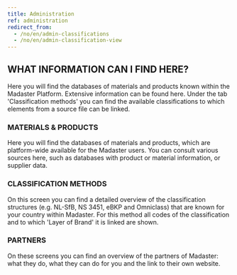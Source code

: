 ```yaml
---
title: Administration
ref: administration
redirect_from:
  - /no/en/admin-classifications
  - /no/en/admin-classification-view
---
```


## WHAT INFORMATION CAN I FIND HERE?
Here you will find the databases of materials and products known within the Madaster Platform. Extensive information can be found here. Under the tab 'Classification methods' you can find the available classifications to which elements from a source file can be linked.

### MATERIALS & PRODUCTS
Here you will find the databases of materials and products, which are platform-wide available for the Madaster users. You can consult various sources here, such as databases with product or material information, or supplier data.

### CLASSIFICATION METHODS
On this screen you can find a detailed overview of the classification structures (e.g. NL-SfB, NS 3451, eBKP and Omniclass) that are known for your country within Madaster. For this method all codes of the classification and to which 'Layer of Brand' it is linked are shown.

### PARTNERS
On these screens you can find an overview of the partners of Madaster: what they do, what they can do for you and the link to their own website.
